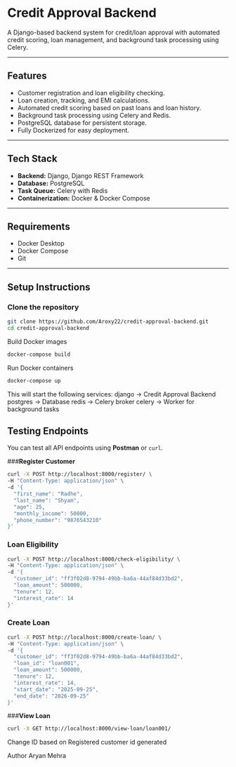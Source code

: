 # Credit Approval Backend

A Django-based backend system for credit/loan approval with automated credit scoring, loan management, and background task processing using Celery.

---

## **Features**

- Customer registration and loan eligibility checking.
- Loan creation, tracking, and EMI calculations.
- Automated credit scoring based on past loans and loan history.
- Background task processing using Celery and Redis.
- PostgreSQL database for persistent storage.
- Fully Dockerized for easy deployment.

---

## **Tech Stack**

- **Backend:** Django, Django REST Framework
- **Database:** PostgreSQL
- **Task Queue:** Celery with Redis
- **Containerization:** Docker & Docker Compose

---

## **Requirements**

- Docker Desktop
- Docker Compose
- Git

---

## **Setup Instructions**

### **Clone the repository**
```bash
git clone https://github.com/Aroxy22/credit-approval-backend.git
cd credit-approval-backend
```

Build Docker images
```bash
docker-compose build
```

Run Docker containers
```bash
docker-compose up
```

This will start the following services:
django → Credit Approval Backend
postgres → Database
redis → Celery broker
celery → Worker for background tasks

## **Testing Endpoints**

You can test all API endpoints using **Postman** or `curl`.

###**Register Customer**
```bash
curl -X POST http://localhost:8000/register/ \
-H "Content-Type: application/json" \
-d '{
  "first_name": "Radhe",
  "last_name": "Shyam",
  "age": 25,
  "monthly_income": 50000,
  "phone_number": "9876543210"
}'
```
### **Loan Eligibility**
```bash
curl -X POST http://localhost:8000/check-eligibility/ \
-H "Content-Type: application/json" \
-d '{
  "customer_id": "ff3f02d8-9794-49bb-ba6a-44af84d33bd2",
  "loan_amount": 500000,
  "tenure": 12,
  "interest_rate": 14
}'
```
### **Create Loan**
```bash
curl -X POST http://localhost:8000/create-loan/ \
-H "Content-Type: application/json" \
-d '{
  "customer_id": "ff3f02d8-9794-49bb-ba6a-44af84d33bd2",
  "loan_id": "loan001",
  "loan_amount": 500000,
  "tenure": 12,
  "interest_rate": 14,
  "start_date": "2025-09-25",
  "end_date": "2026-09-25"
}'
```

###**View Loan**
```bash
curl -X GET http://localhost:8000/view-loan/loan001/
```

Change ID based on Registered customer id generated 


Author
Aryan Mehra

